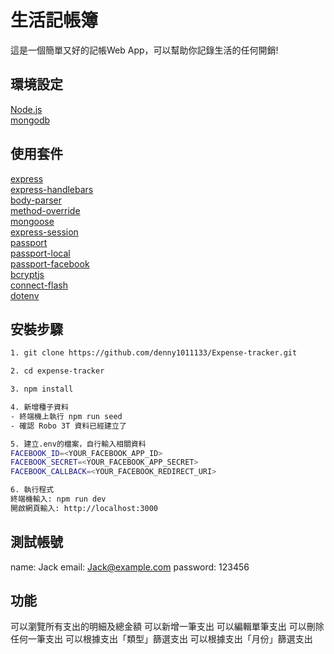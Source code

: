 # 生活記帳簿
這是一個簡單又好的記帳Web App，可以幫助你記錄生活的任何開銷!

## 環境設定
[Node.js](https://nodejs.org/en/)   
[mongodb](https://www.mongodb.com/)

## 使用套件 
[express](https://expressjs.com/)   
[express-handlebars](https://www.npmjs.com/package/express-handlebars)   
[body-parser](https://www.npmjs.com/package/body-parser)   
[method-override](https://www.npmjs.com/package/method-override)   
[mongoose](https://mongoosejs.com/)   
[express-session](https://www.npmjs.com/package/express-session)   
[passport](http://www.passportjs.org/)   
[passport-local](http://www.passportjs.org/packages/passport-local/)   
[passport-facebook](http://www.passportjs.org/packages/passport-facebook/)   
[bcryptjs](https://www.npmjs.com/package/bcryptjs)   
[connect-flash](https://www.npmjs.com/package/connect-flash)   
[dotenv](https://www.npmjs.com/package/dotenv)
## 安裝步驟
```bash
1. git clone https://github.com/denny1011133/Expense-tracker.git
```
```bash
2. cd expense-tracker
```
```bash
3. npm install
```
```bash
4. 新增種子資料
- 終端機上執行 npm run seed
- 確認 Robo 3T 資料已經建立了
```
```bash
5. 建立.env的檔案，自行輸入相關資料
FACEBOOK_ID=<YOUR_FACEBOOK_APP_ID>
FACEBOOK_SECRET=<YOUR_FACEBOOK_APP_SECRET>
FACEBOOK_CALLBACK=<YOUR_FACEBOOK_REDIRECT_URI>
```
```bash
6. 執行程式
終端機輸入: npm run dev
開啟網頁輸入: http://localhost:3000
```
## 測試帳號
  name: Jack
  email: Jack@example.com
  password: 123456

## 功能
可以瀏覽所有支出的明細及總金額
可以新增一筆支出
可以編輯單筆支出
可以刪除任何一筆支出
可以根據支出「類型」篩選支出
可以根據支出「月份」篩選支出









